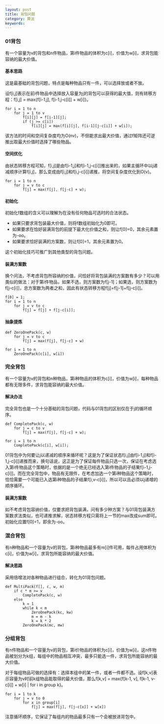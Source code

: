 ```yaml
---
layout: post
title: 背包问题
category: 算法
keywords:
---
```


### 01背包

有一个容量为v的背包和n件物品，第i件物品的体积为c[i]，价值为w[i]，求背包能容纳的最大价值。

#### 基本思路

这是最基础的背包问题，特点是每种物品只有一件，可以选择放或者不放。

设f[i,j]表示在前i件物品中选择放入容量为j的背包可以获得的最大值，则有转移方程：f[i,j] = max{f[i-1,j], f[i-1,j-c[i]] + w[i]}。

```
for i = 1 to n
    for j = 1 to v
        f[i][j] = f[i-1][j];
        if (j >= c[i])
            f[i][j] = max(f[i][j], f[i-1][j-c[i]] + w[i]);
```

该方法的时间和空间复杂度均为O(nv)，不但能求出最大价值，通过f矩阵还可逆推出取最大价值时选择了哪些物品。

#### 空间优化

由状态转移方程可知，f[i,j]是由f[i-1,j]和f[i-1,j-c[i]]推出来的，如果主循环中以j递减顺序计算f[i,j]，那么变成由f[i,j]和f[i,j-c[i]]递推，将空间复杂度优化到O(v)。

```
for i = 1 to n
    for j = v to c
        f[j] = max(f[j], f[j-c] + w);
```

#### 初始化

初始化f数组的含义可以理解为在没有任何物品可选时的合法状态。

- 如果只要求背包装最大价值，则将f数组初始化为0即可。
- 如果要求在恰好装满背包的前提下最大化价值之和，则让f[0]=0，其余元素置为-oo。
- 如果要求恰好装满的方案数，则让f[0]=1，其余元素置为0。

这个初始化技巧可推广到其他类型的背包问题。

#### 装满方案数

换个问法，不考虑背包所容纳的价值，问恰好将背包装满的方案数有多少？可以用类似的做法：对于第i件物品，如果不选，则方案数为f[j-1]；如果选，则方案数为f[j-c[i]]，总方案数为两者之和，因此有状态转移方程f[j]=f[j-1]+f[j-c[i]]。

```
f[0] = 1;
for i = 1 to n
    for j = v to c
        f[j] = f[j] + f[j-c[i]];
```

#### 抽象提炼

```
def ZeroOnePack(c, w)
    for j = v to c
        f[j] = max(f[j], f[j-c] + w)

for i = 1 to n
    ZeroOnePack(c[i], w[i])
```

### 完全背包

有一个容量为v的背包和n种物品，第i种物品的体积为c[i]，价值为w[i]，每种物品都有无限多件，求背包能容纳的最大价值。

#### 解决办法

完全背包也是一个十分基础的背包问题，代码与01背包的区别仅在于j的循环顺序。

```
def CompletePack(c, w)
    for j = c to v
        f[j] = max(f[j], f[j-c] + w);

for i = 1 to n
    CompletePack(c[i], w[i]);
```

01背包中为何要让j以递减的顺序来循环呢？这是为了保证状态f[i,j]由f[i-1,j]和f[i-1,j-c[i]]递推而来，换句话说，这正是为了保证每件物品只选一次，保证在考虑选入第i件物品这个策略时，依据的是一个绝无已经选入第i件物品的子结果f[i-1,j-c[i]]。而在完全背包中，物品有无限件，在考虑加选一个第i种物品这个策略时，恰恰需要一个可能已入选第i种物品的子结果f[i,v-c[i]]，所以可以且必须以j递增的顺序循环。

#### 装满方案数

如不考虑背包容纳价值，仅要求把背包装满，问有多少种方案？与01背包装满方案数求法类似，也可递推求解，状态转移方程只需将上一节的max改成sum即可。初始化应置f[0]=1，即余为-oo。

### 混合背包

有n种物品和一个容量为v的背包，第i种物品最多有m[i]件可用，每件占用体积为c[i]，价值为w[i]，求背包所能容纳的最大价值。

#### 解决思路

采用倍增法对各种物品进行组合，转化为01背包问题。

```
def MultiPack(f[], c, w, m)
    if c * m >= v
        CompletePack(c, w)
    else
        k = 1
        while k < m
            ZeroOnePack(kc, kw)
            m = m - k
            k = k * 2
        ZeroOnePack(mc, mw)
```

### 分组背包

有n件物品和一个容量为v的背包，第i价物品的体积为c[i]，价值为w[i]，这n件物品被划分为k组，每组中的物品相互冲突，最多只能选一件，求背包所能容纳的最大价值。

对于每组物品可做的选择有：选择本组中的某一件，或者一件都不选。设f[k,v]表示容量为v时前k组物品能取得的最大价值，那么f[k,v] = max{f[k-1, v], f[k-1, v-c[i]] + w[i] \| for i in group k}。

```
for i = 1 to k
    for j = v to 0
        for x in group[i]
            f[j] = max(f[j], f[j-c[x]] + w[x])
```

注意循环顺序，它保证了每组内的物品最多只有一个会被放进背包中。
